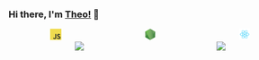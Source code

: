 ### Hi there, I'm [Theo!](https://github.com/Theogu) 👋
<div style="display:flex; justify-content:space-around;">
  <code><img height="20" src="https://raw.githubusercontent.com/github/explore/80688e429a7d4ef2fca1e82350fe8e3517d3494d/topics/javascript/javascript.png"></code>
  <code><img height="20" src="https://raw.githubusercontent.com/github/explore/80688e429a7d4ef2fca1e82350fe8e3517d3494d/topics/nodejs/nodejs.png"></code>    
  <code><img height="20" src="https://raw.githubusercontent.com/github/explore/80688e429a7d4ef2fca1e82350fe8e3517d3494d/topics/react/react.png"></code>
</div>

<div style="display:flex; justify-content:space-around;">
  <img align="center" src="https://github-readme-stats.vercel.app/api/top-langs/?username=theogu&theme=tokyonight&hide_langs_below=1" />
  <img align="center" src="https://github-readme-stats.vercel.app/api?username=theogu&show_icons=true&theme=tokyonight&line_height=20"/>
</div>
